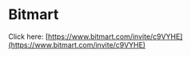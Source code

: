 # Bitmart

Click here: [https://www.bitmart.com/invite/c9VYHE](https://www.bitmart.com/invite/c9VYHE)
